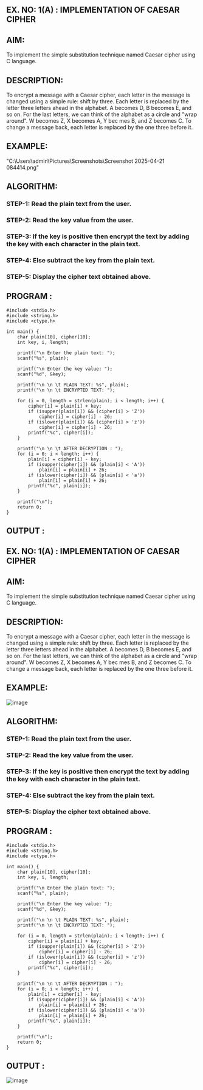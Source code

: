 ## EX. NO: 1(A) : IMPLEMENTATION OF CAESAR CIPHER
 

## AIM:

To implement the simple substitution technique named Caesar cipher using C language.

## DESCRIPTION:

To encrypt a message with a Caesar cipher, each letter in the message is changed using a simple rule: shift by three. Each letter is replaced by the letter three letters ahead in the alphabet. A becomes D, B becomes E, and so on. For the last letters, we can think of the
alphabet as a circle and "wrap around". W becomes Z, X becomes A, Y bec mes B, and Z
becomes C. To change a message back, each letter is replaced by the one three before it.

## EXAMPLE:



"C:\Users\admin\Pictures\Screenshots\Screenshot 2025-04-21 084414.png"

## ALGORITHM:

### STEP-1: Read the plain text from the user.
### STEP-2: Read the key value from the user.
### STEP-3: If the key is positive then encrypt the text by adding the key with each character in the plain text.
### STEP-4: Else subtract the key from the plain text.
### STEP-5: Display the cipher text obtained above.


## PROGRAM :
```
#include <stdio.h> 
#include <string.h>
#include <ctype.h> 

int main() {
    char plain[10], cipher[10]; 
    int key, i, length;

    printf("\n Enter the plain text: ");
    scanf("%s", plain);

    printf("\n Enter the key value: ");
    scanf("%d", &key);

    printf("\n \n \t PLAIN TEXT: %s", plain);
    printf("\n \n \t ENCRYPTED TEXT: ");
    
    for (i = 0, length = strlen(plain); i < length; i++) {
        cipher[i] = plain[i] + key;
        if (isupper(plain[i]) && (cipher[i] > 'Z')) 
            cipher[i] = cipher[i] - 26;
        if (islower(plain[i]) && (cipher[i] > 'z')) 
            cipher[i] = cipher[i] - 26;
        printf("%c", cipher[i]);
    }

    printf("\n \n \t AFTER DECRYPTION : ");
    for (i = 0; i < length; i++) {
        plain[i] = cipher[i] - key; 
        if (isupper(cipher[i]) && (plain[i] < 'A')) 
            plain[i] = plain[i] + 26; 
        if (islower(cipher[i]) && (plain[i] < 'a')) 
            plain[i] = plain[i] + 26; 
        printf("%c", plain[i]);
    }

    printf("\n");
    return 0;
}
```

## OUTPUT :

## EX. NO: 1(A) : IMPLEMENTATION OF CAESAR CIPHER
 

## AIM:

To implement the simple substitution technique named Caesar cipher using C language.

## DESCRIPTION:

To encrypt a message with a Caesar cipher, each letter in the message is changed using a simple rule: shift by three. Each letter is replaced by the letter three letters ahead in the alphabet. A becomes D, B becomes E, and so on. For the last letters, we can think of the
alphabet as a circle and "wrap around". W becomes Z, X becomes A, Y bec mes B, and Z
becomes C. To change a message back, each letter is replaced by the one three before it.

## EXAMPLE:



![image](https://github.com/Hemamanigandan/CNS/assets/149653568/eb9c6c43-8c80-4cdd-b9d4-91705a311c79)


## ALGORITHM:

### STEP-1: Read the plain text from the user.
### STEP-2: Read the key value from the user.
### STEP-3: If the key is positive then encrypt the text by adding the key with each character in the plain text.
### STEP-4: Else subtract the key from the plain text.
### STEP-5: Display the cipher text obtained above.


## PROGRAM :
```
#include <stdio.h> 
#include <string.h>
#include <ctype.h> 

int main() {
    char plain[10], cipher[10]; 
    int key, i, length;

    printf("\n Enter the plain text: ");
    scanf("%s", plain);

    printf("\n Enter the key value: ");
    scanf("%d", &key);

    printf("\n \n \t PLAIN TEXT: %s", plain);
    printf("\n \n \t ENCRYPTED TEXT: ");
    
    for (i = 0, length = strlen(plain); i < length; i++) {
        cipher[i] = plain[i] + key;
        if (isupper(plain[i]) && (cipher[i] > 'Z')) 
            cipher[i] = cipher[i] - 26;
        if (islower(plain[i]) && (cipher[i] > 'z')) 
            cipher[i] = cipher[i] - 26;
        printf("%c", cipher[i]);
    }

    printf("\n \n \t AFTER DECRYPTION : ");
    for (i = 0; i < length; i++) {
        plain[i] = cipher[i] - key; 
        if (isupper(cipher[i]) && (plain[i] < 'A')) 
            plain[i] = plain[i] + 26; 
        if (islower(cipher[i]) && (plain[i] < 'a')) 
            plain[i] = plain[i] + 26; 
        printf("%c", plain[i]);
    }

    printf("\n");
    return 0;
}
```

## OUTPUT :

![image](https://github.com/user-attachments/assets/77d6c0bf-c238-45ff-929b-032bcc307372)

